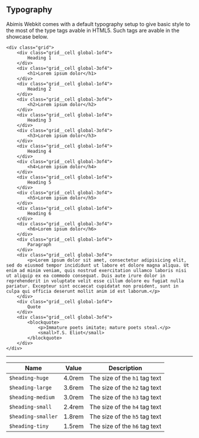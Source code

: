 ## Typography
Abimis Webkit comes with a default typography setup to give basic style to the most of the type tags avable in HTML5.
Such tags are avable in the showcase below.

```test
<div class="grid">
    <div class="grid__cell global-1of4">
        Heading 1
    </div>
    <div class="grid__cell global-3of4">
        <h1>Lorem ipsum dolor</h1>
    </div>
    <div class="grid__cell global-1of4">
        Heading 2
    </div>
    <div class="grid__cell global-3of4">
        <h2>Lorem ipsum dolor</h2>
    </div>
    <div class="grid__cell global-1of4">
        Heading 3
    </div>
    <div class="grid__cell global-3of4">
        <h3>Lorem ipsum dolor</h3>
    </div>
    <div class="grid__cell global-1of4">
        Heading 4
    </div>
    <div class="grid__cell global-3of4">
        <h4>Lorem ipsum dolor</h4>
    </div>
    <div class="grid__cell global-1of4">
        Heading 5
    </div>
    <div class="grid__cell global-3of4">
        <h5>Lorem ipsum dolor</h5>
    </div>
    <div class="grid__cell global-1of4">
        Heading 6
    </div>
    <div class="grid__cell global-3of4">
        <h6>Lorem ipsum dolor</h6>
    </div>
    <div class="grid__cell global-1of4">
        Paragraph
    </div>
    <div class="grid__cell global-3of4">
        <p>Lorem ipsum dolor sit amet, consectetur adipisicing elit, sed do eiusmod tempor incididunt ut labore et dolore magna aliqua. Ut enim ad minim veniam, quis nostrud exercitation ullamco laboris nisi ut aliquip ex ea commodo consequat. Duis aute irure dolor in reprehenderit in voluptate velit esse cillum dolore eu fugiat nulla pariatur. Excepteur sint occaecat cupidatat non proident, sunt in culpa qui officia deserunt mollit anim id est laborum.</p>
    </div>
    <div class="grid__cell global-1of4">
        Quote
    </div>
    <div class="grid__cell global-3of4">
        <blockquote>
			<p>Immature poets imitate; mature poets steal.</p>
			<small>T.S. Eliot</small>
		</blockquote>
    </div>
</div>
```

---
| Name               | Value  | Description                   |
|--------------------|--------|-------------------------------|
| `$heading-huge`    | 4.0rem | The size of the `h1` tag text |
| `$heading-large`   | 3.6rem | The size of the `h2` tag text |
| `$heading-medium`  | 3.0rem | The size of the `h3` tag text |
| `$heading-small`   | 2.4rem | The size of the `h4` tag text |
| `$heading-smaller` | 1.8rem | The size of the `h5` tag text |
| `$heading-tiny`    | 1.5rem | The size of the `h6` tag text |
